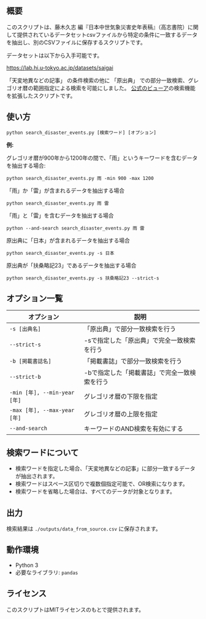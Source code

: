 ## **概要**

このスクリプトは、藤木久志 編『日本中世気象災害史年表稿』（高志書院）に関して提供されているデータセットcsvファイルから特定の条件に一致するデータを抽出し、別のCSVファイルに保存するスクリプトです。

データセットは以下から入手可能です。

https://lab.hi.u-tokyo.ac.jp/datasets/saigai

「天変地異などの記事」 の条件検索の他に 「原出典」 での部分一致検索、グレゴリオ暦の範囲指定による検索を可能にしました。
[公式のビューア](https://www.hi.u-tokyo.ac.jp/collection/digitalgallery/disaster_events/)の検索機能を拡張したスクリプトです。

## **使い方**

```
python search_disaster_events.py [検索ワード] [オプション]
```

**例:**  

グレゴリオ暦が900年から1200年の間で、「雨」というキーワードを含むデータを抽出する場合:

```
python search_disaster_events.py 雨 -min 900 -max 1200
```

「雨」か「雷」が含まれるデータを抽出する場合

```
python search_disaster_events.py 雨 雷 
```

「雨」と「雷」を含むデータを抽出する場合

```
python --and-search search_disaster_events.py 雨 雷
```
原出典に「日本」が含まれるデータを抽出する場合
```
python search_disaster_events.py -s 日本
```

原出典が「扶桑略記23」であるデータを抽出する場合
```
python search_disaster_events.py -s 扶桑略記23 --strict-s
```

## **オプション一覧**

| オプション     | 説明                           |
| -------------- | ------------------------------ |
| `-s [出典名]` | 「原出典」で部分一致検索を行う |
| `--strict-s` | -sで指定した「原出典」で完全一致検索を行う |
| `-b [掲載書誌名]` | 「掲載書誌」で部分一致検索を行う |
| `--strict-b` | -bで指定した「掲載書誌」で完全一致検索を行う |
| `-min [年], --min-year [年]` | グレゴリオ暦の下限を指定      |
| `-max [年], --max-year [年]` | グレゴリオ暦の上限を指定      |
| `--and-search` | キーワードのAND検索を有効にする    |

## **検索ワードについて**

- 検索ワードを指定した場合、「天変地異などの記事」に部分一致するデータが抽出されます。
- 検索ワードはスペース区切りで複数個指定可能で、OR検索になります。
- 検索ワードを省略した場合は、すべてのデータが対象となります。

## **出力**

検索結果は `./outputs/data_from_source.csv` に保存されます。

## **動作環境**

- Python 3
- 必要なライブラリ: `pandas`

## **ライセンス**

このスクリプトはMITライセンスのもとで提供されます。